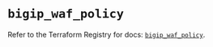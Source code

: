 # `bigip_waf_policy`

Refer to the Terraform Registry for docs: [`bigip_waf_policy`](https://registry.terraform.io/providers/f5networks/bigip/1.24.1/docs/resources/waf_policy).
